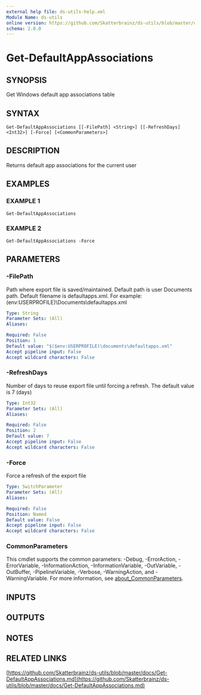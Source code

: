 ```yaml
---
external help file: ds-utils-help.xml
Module Name: ds-utils
online version: https://github.com/Skatterbrainz/ds-utils/blob/master/docs/Get-DefaultAppAssociations.md
schema: 2.0.0
---
```


# Get-DefaultAppAssociations

## SYNOPSIS
Get Windows default app associations table

## SYNTAX

```
Get-DefaultAppAssociations [[-FilePath] <String>] [[-RefreshDays] <Int32>] [-Force] [<CommonParameters>]
```

## DESCRIPTION
Returns default app associations for the current user

## EXAMPLES

### EXAMPLE 1
```
Get-DefaultAppAssociations
```

### EXAMPLE 2
```
Get-DefaultAppAssociations -Force
```

## PARAMETERS

### -FilePath
Path where export file is saved/maintained.
Default path is user Documents path.
Default filename is defaultapps.xml.
For example: $($env:USERPROFILE)\Documents\defaultapps.xml

```yaml
Type: String
Parameter Sets: (All)
Aliases:

Required: False
Position: 1
Default value: "$($env:USERPROFILE)\documents\defaultapps.xml"
Accept pipeline input: False
Accept wildcard characters: False
```

### -RefreshDays
Number of days to reuse export file until forcing a refresh.
The default value is 7 (days)

```yaml
Type: Int32
Parameter Sets: (All)
Aliases:

Required: False
Position: 2
Default value: 7
Accept pipeline input: False
Accept wildcard characters: False
```

### -Force
Force a refresh of the export file

```yaml
Type: SwitchParameter
Parameter Sets: (All)
Aliases:

Required: False
Position: Named
Default value: False
Accept pipeline input: False
Accept wildcard characters: False
```

### CommonParameters
This cmdlet supports the common parameters: -Debug, -ErrorAction, -ErrorVariable, -InformationAction, -InformationVariable, -OutVariable, -OutBuffer, -PipelineVariable, -Verbose, -WarningAction, and -WarningVariable. For more information, see [about_CommonParameters](http://go.microsoft.com/fwlink/?LinkID=113216).

## INPUTS

## OUTPUTS

## NOTES

## RELATED LINKS

[https://github.com/Skatterbrainz/ds-utils/blob/master/docs/Get-DefaultAppAssociations.md](https://github.com/Skatterbrainz/ds-utils/blob/master/docs/Get-DefaultAppAssociations.md)

